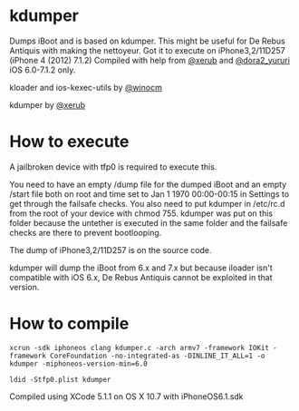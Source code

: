 # kdumper
Dumps iBoot and is based on kdumper. This might be useful for De Rebus Antiquis with making the nettoyeur. Got it to execute on iPhone3,2/11D257 (iPhone 4 (2012) 7.1.2) Compiled with help from [@xerub](twitter.com/xerub) and [@dora2_yururi](twitter.com/dora2_yururi) iOS 6.0-7.1.2 only.

kloader and ios-kexec-utils by [@winocm](https://github.com/winocm)

kdumper by [@xerub](https://github.com/xerub/ios-kexec-utils/)

# How to execute

A jailbroken device with tfp0 is required to execute this. 

You need to have an empty /dump file for the dumped iBoot and an empty /start file both on root and time set to Jan 1 1970 00:00-00:15 in Settings to get through the failsafe checks. You also need to put kdumper in /etc/rc.d from the root of your device with chmod 755. kdumper was put on this folder because the untether is executed in the same folder and the failsafe checks are there to prevent bootlooping.

The dump of iPhone3,2/11D257 is on the source code.

kdumper will dump the iBoot from 6.x and 7.x but because iloader isn't compatible with iOS 6.x, De Rebus Antiquis cannot be exploited in that version.

# How to compile
`xcrun -sdk iphoneos clang kdumper.c -arch armv7 -framework IOKit -framework CoreFoundation -no-integrated-as -DINLINE_IT_ALL=1 -o kdumper -miphoneos-version-min=6.0`

`ldid -Stfp0.plist kdumper`

Compiled using XCode 5.1.1 on OS X 10.7 with iPhoneOS6.1.sdk

